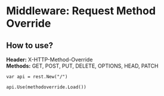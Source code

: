 # Middleware: Request Method Override

## How to use?
<b>Header:</b> X-HTTP-Method-Override
<br>
<b>Methods:</b> GET, POST, PUT, DELETE, OPTIONS, HEAD, PATCH

```
var api = rest.New("/")

api.Use(methodoverride.Load())

```
